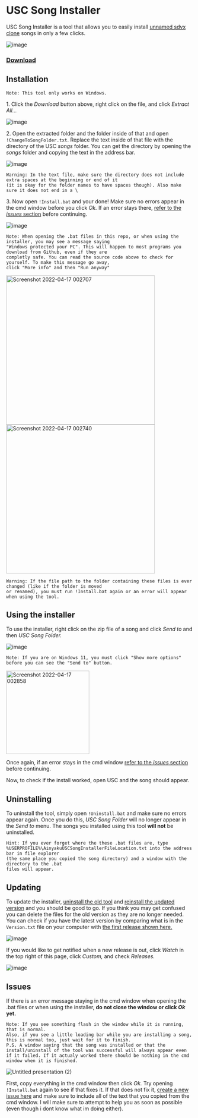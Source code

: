 # USC Song Installer

USC Song Installer is a tool that allows you to easily install [unnamed sdvx clone](https://github.com/Drewol/unnamed-sdvx-clone) songs in only a few clicks.

![image](https://user-images.githubusercontent.com/87048351/163701199-ae33889f-7ebf-41e4-b2b8-62578c03d46d.png)

### [Download](https://github.com/Ainyaku/USC-Song-Installer/archive/refs/heads/main.zip)

## Installation
```
Note: This tool only works on Windows.
```
1\. Click the _Download_ button above, right click on the file, and click _Extract All..._

![image](https://user-images.githubusercontent.com/87048351/163701662-ba52241d-c100-433b-a8fd-326e8c664c58.png)

2\. Open the extracted folder and the folder inside of that and open `!ChangeToSongFolder.txt`. Replace the text inside of that file with the directory of the USC _songs_ folder. You can get the directory by opening the _songs_ folder and copying the text in the address bar.

![image](https://user-images.githubusercontent.com/87048351/163702323-bf50c57a-84cd-4531-8f8c-a7c883c0f35f.png)

```
Warning: In the text file, make sure the directory does not include extra spaces at the beginning or end of it
(it is okay for the folder names to have spaces though). Also make sure it does not end in a \
```

3\. Now open `!Install.bat` and your done! Make sure no errors appear in the cmd window before you click _Ok._ If an error stays there, [refer to the _issues_ section](https://github.com/Ainyaku/USC-Song-Installer/#issues) before continuing.

![image](https://user-images.githubusercontent.com/87048351/163702652-326b4592-f17d-4669-b8ab-cc85a81429ac.png)

```
Note: When opening the .bat files in this repo, or when using the installer, you may see a message saying 
"Windows protected your PC". This will happen to most programs you download from Github, even if they are 
completly safe. You can read the source code above to check for yourself. To make this message go away,
click "More info" and then "Run anyway"
```
<img width="401" alt="Screenshot 2022-04-17 002707" src="https://user-images.githubusercontent.com/87048351/163703034-68cf4347-07fd-4a6e-b326-1df7435f3a17.png">
<img width="401" alt="Screenshot 2022-04-17 002740" src="https://user-images.githubusercontent.com/87048351/163703033-11f4d5a3-8c38-478c-be0b-842ff5d7a34a.png">

```
Warning: If the file path to the folder containing these files is ever changed (like if the folder is moved
or renamed), you must run !Install.bat again or an error will appear when using the tool.
```

## Using the installer

To use the installer, right click on the zip file of a song and click _Send to_ and then _USC Song Folder._

![image](https://user-images.githubusercontent.com/87048351/163701199-ae33889f-7ebf-41e4-b2b8-62578c03d46d.png)

```
Note: If you are on Windows 11, you must click "Show more options" before you can see the "Send to" button.
```
<img width="224" alt="Screenshot 2022-04-17 002858" src="https://user-images.githubusercontent.com/87048351/163703042-7ef9ce61-6824-41cc-a768-475d670c3182.png">


Once again, if an error stays in the cmd window [refer to the _issues_ section](https://github.com/Ainyaku/USC-Song-Installer/#issues) before continuing.

Now, to check if the install worked, open USC and the song should appear.

## Uninstalling

To uninstall the tool, simply open `!Uninstall.bat` and make sure no errors appear again. Once you do this, _USC Song Folder_ will no longer appear in the _Send to_ menu. The songs you installed using this tool **will not** be uninstalled.

```
Hint: If you ever forget where the these .bat files are, type 
%USERPROFILE%\AinyakuUSCSongInstallerFileLocation.txt into the address bar in file explorer
(the same place you copied the song directory) and a window with the directory to the .bat
files will appear.
```

## Updating

To update the installer, [uninstall the old tool](https://github.com/Ainyaku/USC-Song-Installer/#uninstalling) and [reinstall the updated version](https://github.com/Ainyaku/USC-Song-Installer/#installation) and you should be good to go. If you think you may get confused you can delete the files for the old version as they are no longer needed. You can check if you have the latest version by comparing what is in the `Version.txt` file on your computer with [the first release shown here.](https://github.com/Ainyaku/USC-Song-Installer/releases/new)

![image](https://user-images.githubusercontent.com/87048351/163703749-8513f75d-50ae-455c-ab53-261df78b0f73.png)

If you would like to get notified when a new release is out, click _Watch_ in the top right of this page, click _Custom,_ and check _Releases._

![image](https://user-images.githubusercontent.com/87048351/163703805-1c6a1e47-57e0-4477-850b-5c14d4e884cb.png)

## Issues

If there is an error message staying in the cmd window when opening the .bat files or when using the installer, **do not close the window or click _Ok_ yet.**

```
Note: If you see something flash in the window while it is running, that is normal. 
Also, if you see a little loading bar while you are installing a song, this is normal too, just wait for it to finish.
P.S. A window saying that the song was installed or that the install/uninstall of the tool was successful will always appear even
if it failed. If it actualy worked there should be nothing in the cmd window when it is finished.
```
![Untitled presentation (2)](https://user-images.githubusercontent.com/87048351/163704201-842dc088-5a5c-4e45-aa85-fa514f9cabd3.png)

First, copy everything in the cmd window then click _Ok._ Try opening `!Install.bat` again to see if that fixes it. If that does not fix it, [create a new issue here](https://github.com/Ainyaku/USC-Song-Installer/issues) and make sure to include all of the text that you copied from the cmd window. I will make sure to attempt to help you as soon as possible (even though i dont know what im doing either).
